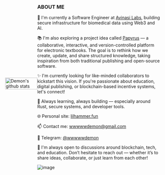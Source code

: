   
<div style='display: flex; flex-direction: row; justify-content: space-between; align-items: center'>
    <img width="100%" align="center" src="https://github-readme-stats.vercel.app/api?username=dylan42sol&count_private=true&show_icons=true&theme=omni&hide_border=true" alt="Demon's github stats" />
  <div>
    <h3>ABOUT ME</h3>
    <p>🔭 I'm currently a Software Engineer at <a href="https://www.avinasi.ai" target="_blank">Avinasi Labs</a>, building secure infrastructure for biomedical data using Web3 and AI.</p>
    
   <p>📚 I'm also exploring a project idea called <a href="https://github.com/dylan42sol/papyrus" target="_blank">Papyrus</a> — a collaborative, interactive, and version-controlled platform for electronic textbooks. The goal is to rethink how we create, update, and share structured knowledge, taking inspiration from both traditional publishing and open-source software.</p>
    
   <p>✨ I'm currently looking for like-minded collaborators to kickstart this vision. If you're passionate about education, digital publishing, or blockchain-based incentive systems, let's connect!</p>
    
   <p>🌱 Always learning, always building — especially around Rust, secure systems, and developer tools.</p>
    
   <p>🌐 Personal site: <a href="https://lilhammer.fun" target="_blank">lilhammer.fun</a></p>
   <p>📫 Contact me: <a href="mailto:wwwwwdemon@gmail.com">wwwwwdemon@gmail.com</a></p>
   <p>💬 Telegram: <a href="https://t.me/wwwwwdemon" target="_blank">@wwwwwdemon</a></p>
    
   <p>🤝 I'm always open to discussions around blockchain, tech, and education. Don’t hesitate to reach out — whether it’s to share ideas, collaborate, or just learn from each other!</p>
    <img alt="image" src="https://github.com/user-attachments/assets/567228bf-49b9-41fe-936d-546b01c0505d" />
  </div>
</div>
